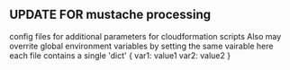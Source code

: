 ## UPDATE FOR mustache processing
config files for additional parameters for cloudformation scripts
Also may overrite global environment variables by setting the same vairable here
each file contains a single 'dict'
{
  var1: value1
  var2: value2
}
